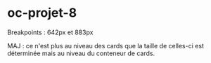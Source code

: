 # oc-projet-8

Breakpoints : 642px et 883px

MAJ : ce n'est plus au niveau des cards que la taille de celles-ci est déterminée mais au niveau du conteneur de cards.
